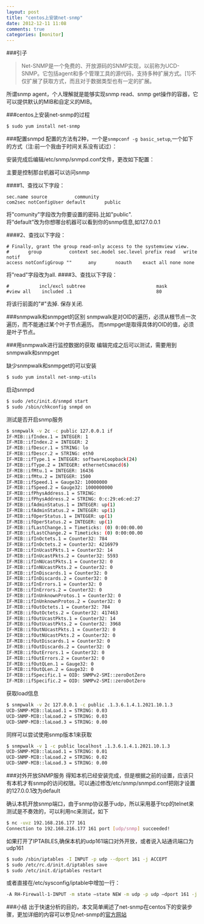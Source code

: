```yaml
---
layout: post
title: "centos上安装net-snmp"
date: 2012-12-11 11:08
comments: true
categories: [monitor]
---
```

###引子
> Net-SNMP是一个免费的、开放源码的SNMP实现，以前称为UCD-SNMP。它包括agent和多个管理工具的源代码，支持多种扩展方式。[1]不仅扩展了获取方式，而且对于数据类型也有一定的扩展。

所谓snmp agent，个人理解就是能够实现snmp read、snmp get操作的容器，它可以提供默认的MIB和自定义的MIB。

###centos上安装net-snmp的过程
```sh
$ sudo yum install net-snmp
```



###配置snmpd
配置的方法有2种，一个是` snmpconf -g basic_setup `,一个如下的方式（注:前一个我由于时间关系没有试过）：

安装完成后编辑/etc/snmp/snmpd.conf文件，更改如下配置：

主要是控制那台机器可以访问snmp

####1、查找以下字段：
```
sec.name source          community
com2sec notConfigUser default       public
```
将"comunity"字段改为你要设置的密码.比如"public".                                            
将“default”改为你想哪台机器可以看到你的snmp信息,如127.0.0.1

####2、查找以下字段：
```
# Finally, grant the group read-only access to the systemview view.
#       group          context sec.model sec.level prefix read   write notif
access notConfigGroup ""      any       noauth    exact all none none
```
将"read"字段改为all.
####3、查找以下字段：
```
#           incl/excl subtree                          mask
#view all    included .1                               80
```
将该行前面的"#"去掉.
保存关闭.

###snmpwalk和snmpget的区别
snmpwalk是对OID的遍历，必须从根节点一次遍历，而不能通过某个叶子节点遍历。
而snmpget是取得具体的OID的值，必须是叶子节点。

###用snmpwalk进行监控数据的获取
编辑完成之后可以测试，需要用到snmpwalk和snmpget

缺少snmpwalk和snmpget的可以安装
```sh
$ sudo yum install net-snmp-utils
```

启动snmpd
```sh
$ sudo /etc/init.d/snmpd start
$ sudo /sbin/chkconfig snmpd on
```

测试是否开启snmp服务
```sh
$ snmpwalk -v 2c -c public 127.0.0.1 if
IF-MIB::ifIndex.1 = INTEGER: 1
IF-MIB::ifIndex.2 = INTEGER: 2
IF-MIB::ifDescr.1 = STRING: lo
IF-MIB::ifDescr.2 = STRING: eth0
IF-MIB::ifType.1 = INTEGER: softwareLoopback(24)
IF-MIB::ifType.2 = INTEGER: ethernetCsmacd(6)
IF-MIB::ifMtu.1 = INTEGER: 16436
IF-MIB::ifMtu.2 = INTEGER: 1500
IF-MIB::ifSpeed.1 = Gauge32: 10000000
IF-MIB::ifSpeed.2 = Gauge32: 1000000000
IF-MIB::ifPhysAddress.1 = STRING:
IF-MIB::ifPhysAddress.2 = STRING: 0:c:29:e6:ed:27
IF-MIB::ifAdminStatus.1 = INTEGER: up(1)
IF-MIB::ifAdminStatus.2 = INTEGER: up(1)
IF-MIB::ifOperStatus.1 = INTEGER: up(1)
IF-MIB::ifOperStatus.2 = INTEGER: up(1)
IF-MIB::ifLastChange.1 = Timeticks: (0) 0:00:00.00
IF-MIB::ifLastChange.2 = Timeticks: (0) 0:00:00.00
IF-MIB::ifInOctets.1 = Counter32: 784
IF-MIB::ifInOctets.2 = Counter32: 4216979
IF-MIB::ifInUcastPkts.1 = Counter32: 14
IF-MIB::ifInUcastPkts.2 = Counter32: 5593
IF-MIB::ifInNUcastPkts.1 = Counter32: 0
IF-MIB::ifInNUcastPkts.2 = Counter32: 0
IF-MIB::ifInDiscards.1 = Counter32: 0
IF-MIB::ifInDiscards.2 = Counter32: 0
IF-MIB::ifInErrors.1 = Counter32: 0
IF-MIB::ifInErrors.2 = Counter32: 0
IF-MIB::ifInUnknownProtos.1 = Counter32: 0
IF-MIB::ifInUnknownProtos.2 = Counter32: 0
IF-MIB::ifOutOctets.1 = Counter32: 784
IF-MIB::ifOutOctets.2 = Counter32: 417463
IF-MIB::ifOutUcastPkts.1 = Counter32: 14
IF-MIB::ifOutUcastPkts.2 = Counter32: 3968
IF-MIB::ifOutNUcastPkts.1 = Counter32: 0
IF-MIB::ifOutNUcastPkts.2 = Counter32: 0
IF-MIB::ifOutDiscards.1 = Counter32: 0
IF-MIB::ifOutDiscards.2 = Counter32: 0
IF-MIB::ifOutErrors.1 = Counter32: 0
IF-MIB::ifOutErrors.2 = Counter32: 0
IF-MIB::ifOutQLen.1 = Gauge32: 0
IF-MIB::ifOutQLen.2 = Gauge32: 0
IF-MIB::ifSpecific.1 = OID: SNMPv2-SMI::zeroDotZero
IF-MIB::ifSpecific.2 = OID: SNMPv2-SMI::zeroDotZero
```

获取load信息
```sh
$ snmpwalk -v 2c 127.0.0.1 -c public .1.3.6.1.4.1.2021.10.1.3
UCD-SNMP-MIB::laLoad.1 = STRING: 0.03
UCD-SNMP-MIB::laLoad.2 = STRING: 0.03
UCD-SNMP-MIB::laLoad.3 = STRING: 0.00
```
同样可以尝试使用snmp版本1来获取
```sh
$ snmpwalk -v 1 -c public localhost .1.3.6.1.4.1.2021.10.1.3
UCD-SNMP-MIB::laLoad.1 = STRING: 0.01
UCD-SNMP-MIB::laLoad.2 = STRING: 0.02
UCD-SNMP-MIB::laLoad.3 = STRING: 0.00
```


###对外开放SNMP服务
得知本机已经安装完成，但是根据之前的设置，应该只有本机才有snmp的访问权限。可以通过修改/etc/snmp/snmpd.conf把刚才设置的127.0.0.1改为default


确认本机开放snmp端口，由于snmp协议基于udp，所以采用基于tcp的telnet来测试是不奏效的，可以利用nc来测试，如下
```sh
$ nc -uvz 192.168.216.177 161
Connection to 192.168.216.177 161 port [udp/snmp] succeeded!
```

如果打开了IPTABLES,确保本机的udp161端口对外开放，或者说入站通讯端口为udp161
```sh
$ sudo /sbin/iptables -I INPUT -p udp --dport 161 -j ACCEPT
$ sudo /etc/rc.d/init.d/iptables save
$ sudo /etc/init.d/iptables restart
```
或者直接在/etc/sysconfig/iptable中增加一行：
```sh
-A RH-Firewall-1-INPUT -m state –state NEW -m udp -p udp –dport 161 -j ACCEPT
```

###小结
出于快速分析的目的，本文简单阐述了net-snmp在centos下的安装步骤，更加详细的内容可以参见net-snmp的[官方网站](http://www.net-snmp.org/)

